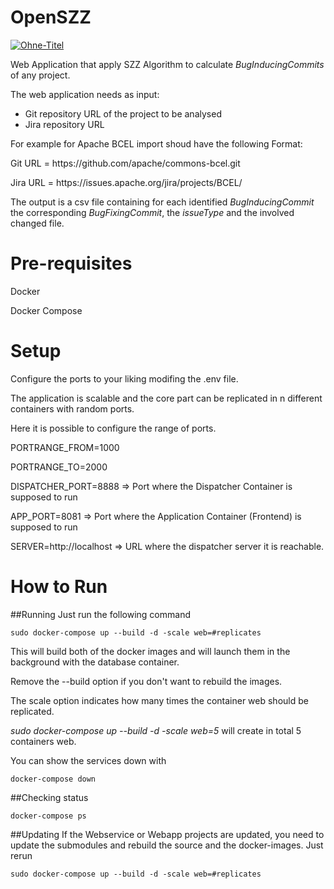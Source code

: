 # OpenSZZ

<a href="https://ibb.co/SdtJLnG"><img src="https://i.ibb.co/b2s7fBD/Ohne-Titel.png" alt="Ohne-Titel" border="0"></a>

Web Application that apply SZZ Algorithm to calculate <i>BugInducingCommits</i> of any project. 

The web application needs as input:
- Git repository URL of the project to be analysed
- Jira repository URL

For example for Apache BCEL import shoud have the following Format:
<p>Git URL = https://github.com/apache/commons-bcel.git
<p>Jira URL = https://issues.apache.org/jira/projects/BCEL/ 

The output is a csv file containing for each identified <i>BugInducingCommit</i> the corresponding
<i>BugFixingCommit</i>, the <i>issueType</i> and the involved changed file.

 

# Pre-requisites
Docker 
<p>Docker Compose

# Setup
Configure the ports to your liking modifing the .env file.

The application is scalable and the core part can be replicated in n different containers with random ports.
<p>Here it is possible to configure the range of ports. 
<p>PORTRANGE_FROM=1000
<p>PORTRANGE_TO=2000

DISPATCHER_PORT=8888 => Port where the Dispatcher Container is supposed to run
<p>APP_PORT=8081 => Port where the Application Container (Frontend) is supposed to run

SERVER=http://localhost => URL where the dispatcher server it is reachable.

# How to Run
##Running Just run the following command
```
sudo docker-compose up --build -d -scale web=#replicates
```
This will build both of the docker images and will launch them in the background with the database container. 
<p>Remove the --build option if you don't want to rebuild the images.
<p>The scale option indicates how many times the container web should be replicated. 
<p><i>sudo docker-compose up --build -d -scale web=5</i> will create in total 5 containers web.

You can show the services down with
```
docker-compose down
```

##Checking status
```
docker-compose ps
```

##Updating If the Webservice or Webapp projects are updated, you need to update the submodules and rebuild the source and the docker-images. Just rerun
```
sudo docker-compose up --build -d -scale web=#replicates
```
